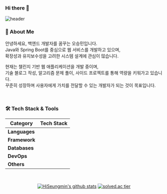 ### Hi there 👋



![header](https://capsule-render.vercel.app/api?type=waving&text=SeungMin's_World!&height=300&fontSize=70&color=gradient&section=header&animation=fadeIn&fontColor=fffafa)

### 👋 About Me

안녕하세요, 백엔드 개발자를 꿈꾸는 오승민입니다.  
Java와 Spring Boot를 중심으로 웹 서비스를 개발하고 있으며,  
확장성과 유지보수성을 고려한 시스템 설계에 관심이 많습니다.  

현재는 챌린지 기반 웹 애플리케이션을 개발 중이며,  
기술 블로그 작성, 알고리즘 문제 풀이, 사이드 프로젝트를 통해 역량을 키워가고 있습니다.  
꾸준히 성장하며 사용자에게 가치를 전달할 수 있는 개발자가 되는 것이 목표입니다.


<br>

### 🛠️ Tech Stack & Tools

| **Category**  | **Tech Stack** |
|---------------|----------------|
| **Languages** | <img alt="" src="https://img.shields.io/badge/Java-b4bdc0?style=flat-round&logo=coffeescript&logoColor=white"> <img alt="" src="https://img.shields.io/badge/Python-3776AB?style=flat-round&logo=python&logoColor=43bde5"> <img alt="" src="https://img.shields.io/badge/Javascript-yellow?style=flat-round&logo=javascript&logoColor=black"> |
| **Framework** | <img alt="" src="https://img.shields.io/badge/Spring-6DB33F?style=flat-round&logo=spring&logoColor=ffffff"> <img alt="" src="https://img.shields.io/badge/SpringBoot-6DB33F?style=flat-round&logo=springboot&logoColor=ffffff"> |
| **Databases** | <img alt="" src="https://img.shields.io/badge/Mysql-4479A1?style=flat-round&logo=MySQL&logoColor=ffffff"> |
| **DevOps**    | <img alt="" src="https://img.shields.io/badge/Docker-blue?style=flat-round&logo=docker&logoColor=43bde5"> <img alt="" src="https://img.shields.io/badge/Jenkins-D24939?style=flat-round&logo=jenkins&logoColor=ffffff"> <img alt="" src="https://img.shields.io/badge/AWS-009688?style=flat-round&logo=amazon&logoColor=ffffff"> |
| **Others**    | <img alt="" src="https://img.shields.io/badge/Git-F05032?style=flat-round&logo=git&logoColor=ffffff"> <img alt="" src="https://img.shields.io/badge/Github-181717?style=flat-round&logo=github&logoColor=ffffff"> <img alt="" src="https://img.shields.io/badge/Nginx-009639?style=flat-round&logo=nginx&logoColor=ffffff"> |


<br>

<div align="center">

[![HiSeungmin's github stats](https://github-readme-stats.vercel.app/api?username=HiSeungmin&theme=outrun&show_icons=true)](https://github.com/anuraghazra/github-readme-stats)
[![solved.ac tier](http://mazassumnida.wtf/api/generate_badge?boj=osmin80)](https://solved.ac/osmin80)

</div>
